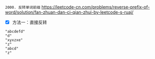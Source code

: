 
`2000. 反转单词前缀` https://leetcode-cn.com/problems/reverse-prefix-of-word/solution/fan-zhuan-dan-ci-qian-zhui-by-leetcode-s-ruaj/
- [x] 方法一：直接反转

```
"abcdefd"
"d"
"xyxzxe"
"z"
"abcd"
"z"
```
